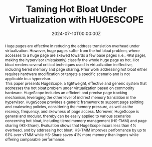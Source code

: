 ---
title: 'Taming Hot Bloat Under Virtualization with HUGESCOPE'

# Authors
# If you created a profile for a user (e.g. the default `admin` user), write the username (folder name) here
# and it will be replaced with their full name and linked to their profile.
authors:
  - Chuandong Li
  - Sai Sha
  - Yangqing Zeng
  - Xiran Yang
  - Yingwei Luo
  - Xiaolin Wang 
  - Zhenlin Wang 
  - Diyu Zhou
# # Author notes (optional)
# author_notes:
#   - 'Equal contribution'
#   - 'Equal contribution'

date: '2024-07-10T00:00:00Z'
doi: ''

# Schedule page publish date (NOT publication's date).
publishDate: '2024-01-01T00:00:00Z'

# Publication type.
# Accepts a single type but formatted as a YAML list (for Hugo requirements).
# Enter a publication type from the CSL standard.
publication_types: ['paper-conference']

# Publication name and optional abbreviated publication name.
publication: In *2024 USENIX Annual Technical Conference (ATC)*
publication_short: In *ATC 24*

abstract: 'Huge pages are effective in reducing the address translation overhead under virtualization. However, huge pages suffer from the hot bloat problem, where accesses to a huge page are skewed towards a few base pages (i.e., 4KB page), making the hypervisor (mistakenly) classify the whole huge page as hot. Hot bloat renders several critical techniques used in virtualization ineffective, including tiered memory and page sharing. Prior work addressing hot bloat either requires hardware modification or targets a specific scenario and is not applicable to a hypervisor.<br>This paper presents HugeScope, a lightweight, effective and generic system that addresses the hot bloat problem under virtualization based on commodity hardware. HugeScope includes an efficient and precise page tracking mechanism, leveraging the other level of indirect memory translation in the hypervisor. HugeScope provides a generic framework to support page splitting and coalescing policies, considering the memory pressure, as well as the recency, frequency, and skewness of page access. Moreover, HugeScope is general and modular, thereby can be easily applied to various scenarios concerning hot bloat, including tiered memory management (HS-TMM) and page sharing (HS-Share). Evaluation shows that HugeScope incurs less than 4% overhead, and by addressing hot bloat, HS-TMM improves performance by up to 61% over vTMM while HS-Share saves 41% more memory than Ingens while offering comparable performance.'

# Summary. An optional shortened abstract.
summary: ''

tags: []

# Display this page in the Featured widget?
featured: true

# Custom links (uncomment lines below)
# links:
# - name: Custom Link
#   url: http://example.org

url_pdf: 'https://www.usenix.org/system/files/atc24-li-chuandong.pdf'
url_code: 'https://github.com/TELOS-syslab/hugescope-atc24-ae'
url_dataset: ''
url_poster: ''
url_project: ''
url_slides: ''
url_source: ''
url_video: 'https://www.youtube.com/watch?v=30Y5-sBz1Wo&t=8s'

# Featured image
# To use, add an image named `featured.jpg/png` to your page's folder.
# image:
#   caption: 'Image credit: [**Unsplash**](https://unsplash.com/photos/pLCdAaMFLTE)'
#   focal_point: ''
#   preview_only: false

# Associated Projects (optional).
#   Associate this publication with one or more of your projects.
#   Simply enter your project's folder or file name without extension.
#   E.g. `internal-project` references `content/project/internal-project/index.md`.
#   Otherwise, set `projects: []`.
# projects:
#   - example

# Slides (optional).
#   Associate this publication with Markdown slides.
#   Simply enter your slide deck's filename without extension.
#   E.g. `slides: "example"` references `content/slides/example/index.md`.
#   Otherwise, set `slides: ""`.
# slides: example
---
